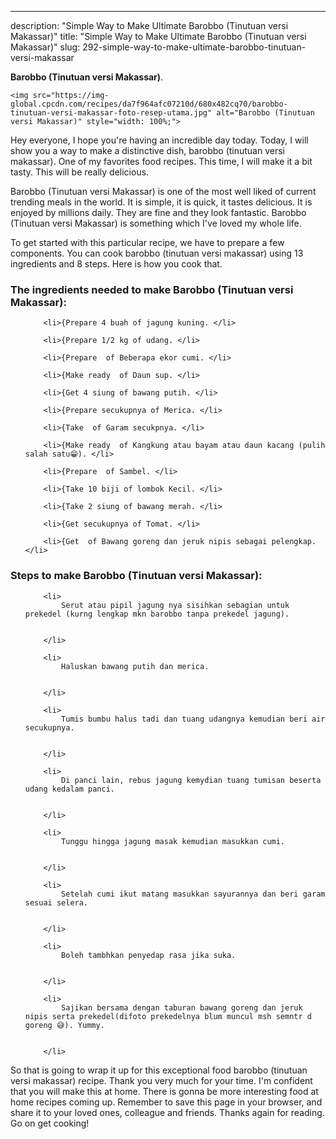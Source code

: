 ---
description: "Simple Way to Make Ultimate Barobbo (Tinutuan versi Makassar)"
title: "Simple Way to Make Ultimate Barobbo (Tinutuan versi Makassar)"
slug: 292-simple-way-to-make-ultimate-barobbo-tinutuan-versi-makassar

<p>
	<strong>Barobbo (Tinutuan versi Makassar)</strong>. 
	
</p>
<p>
	
	<img src="https://img-global.cpcdn.com/recipes/da7f964afc07210d/680x482cq70/barobbo-tinutuan-versi-makassar-foto-resep-utama.jpg" alt="Barobbo (Tinutuan versi Makassar)" style="width: 100%;">
	
	
</p>
<p>
	Hey everyone, I hope you're having an incredible day today. Today, I will show you a way to make a distinctive dish, barobbo (tinutuan versi makassar). One of my favorites food recipes. This time, I will make it a bit tasty. This will be really delicious.
</p>
	
<p>
	Barobbo (Tinutuan versi Makassar) is one of the most well liked of current trending meals in the world. It is simple, it is quick, it tastes delicious. It is enjoyed by millions daily. They are fine and they look fantastic. Barobbo (Tinutuan versi Makassar) is something which I've loved my whole life.
</p>
<p>
	
</p>

<p>
To get started with this particular recipe, we have to prepare a few components. You can cook barobbo (tinutuan versi makassar) using 13 ingredients and 8 steps. Here is how you cook that.
</p>

<h3>The ingredients needed to make Barobbo (Tinutuan versi Makassar):</h3>

<ol>
	
		<li>{Prepare 4 buah of jagung kuning. </li>
	
		<li>{Prepare 1/2 kg of udang. </li>
	
		<li>{Prepare  of Beberapa ekor cumi. </li>
	
		<li>{Make ready  of Daun sup. </li>
	
		<li>{Get 4 siung of bawang putih. </li>
	
		<li>{Prepare secukupnya of Merica. </li>
	
		<li>{Take  of Garam secukpnya. </li>
	
		<li>{Make ready  of Kangkung atau bayam atau daun kacang (pulih salah satu😁). </li>
	
		<li>{Prepare  of Sambel. </li>
	
		<li>{Take 10 biji of lombok Kecil. </li>
	
		<li>{Take 2 siung of bawang merah. </li>
	
		<li>{Get secukupnya of Tomat. </li>
	
		<li>{Get  of Bawang goreng dan jeruk nipis sebagai pelengkap. </li>
	
</ol>
<p>
	
</p>

<h3>Steps to make Barobbo (Tinutuan versi Makassar):</h3>

<ol>
	
		<li>
			Serut atau pipil jagung nya sisihkan sebagian untuk prekedel (kurng lengkap mkn barobbo tanpa prekedel jagung).
			
			
		</li>
	
		<li>
			Haluskan bawang putih dan merica.
			
			
		</li>
	
		<li>
			Tumis bumbu halus tadi dan tuang udangnya kemudian beri air secukupnya.
			
			
		</li>
	
		<li>
			Di panci lain, rebus jagung kemydian tuang tumisan beserta udang kedalam panci.
			
			
		</li>
	
		<li>
			Tunggu hingga jagung masak kemudian masukkan cumi.
			
			
		</li>
	
		<li>
			Setelah cumi ikut matang masukkan sayurannya dan beri garam sesuai selera.
			
			
		</li>
	
		<li>
			Boleh tambhkan penyedap rasa jika suka.
			
			
		</li>
	
		<li>
			Sajikan bersama dengan taburan bawang goreng dan jeruk nipis serta prekedel(difoto prekedelnya blum muncul msh semntr d goreng 😅). Yummy.
			
			
		</li>
	
</ol>

<p>
	
</p>

<p>
	So that is going to wrap it up for this exceptional food barobbo (tinutuan versi makassar) recipe. Thank you very much for your time. I'm confident that you will make this at home. There is gonna be more interesting food at home recipes coming up. Remember to save this page in your browser, and share it to your loved ones, colleague and friends. Thanks again for reading. Go on get cooking!
</p>
